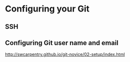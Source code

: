 # Configuring your Git

## SSH 

## Configuring Git user name and email

http://swcarpentry.github.io/git-novice/02-setup/index.html

